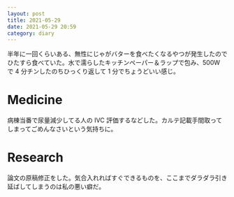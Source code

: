 ```yaml
---
layout: post
title: 2021-05-29
date: 2021-05-29 20:59
category: diary
---
```


半年に一回くらいある、無性にじゃがバターを食べたくなるやつが発生したのでひたすら食べていた。水で濡らしたキッチンペーパー＆ラップで包み、500W で 4 分チンしたのちひっくり返して 1 分でちょうどいい感じ。

# Medicine
病棟当番で尿量減少してる人の IVC 評価するなどした。カルテ記載手間取ってしまってごめんなさいという気持ちに。

# Research
論文の原稿修正をした。気合入れればすぐできるものを、ここまでダラダラ引き延ばしてしまうのは私の悪い癖だ。
